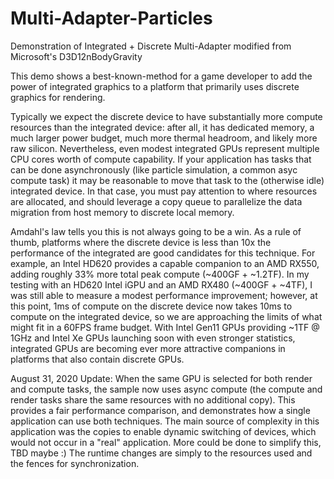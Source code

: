 # Multi-Adapter-Particles
Demonstration of Integrated + Discrete Multi-Adapter modified from Microsoft's D3D12nBodyGravity

This demo shows a best-known-method for a game developer to add the power of integrated graphics to a platform that primarily uses discrete graphics for rendering.

Typically we expect the discrete device to have substantially more compute resources than the integrated device: after all, it has dedicated memory, a much larger power budget, much more thermal headroom, and likely more raw silicon. Nevertheless, even modest integrated GPUs represent multiple CPU cores worth of compute capability. If your application has tasks that can be done asynchronously (like particle simulation, a common asyc compute task) it may be reasonable to move that task to the (otherwise idle) integrated device. In that case, you must pay attention to where resources are allocated, and should leverage a copy queue to parallelize the data migration from host memory to discrete local memory.

Amdahl's law tells you this is not always going to be a win. As a rule of thumb, platforms where the discrete device is less than 10x the performance of the integrated are good candidates for this technique. For example, an Intel HD620 provides a capable companion to an AMD RX550, adding roughly 33% more total peak compute (~400GF + ~1.2TF). In my testing with an HD620 Intel iGPU and an AMD RX480 (~400GF + ~4TF), I was still able to measure a modest performance improvement; however, at this point, 1ms of compute on the discrete device now takes 10ms to compute on the integrated device, so we are approaching the limits of what might fit in a 60FPS frame budget. With Intel Gen11 GPUs providing ~1TF @ 1GHz and Intel Xe GPUs launching soon with even stronger statistics, integrated GPUs are becoming ever more attractive companions in platforms that also contain discrete GPUs.

August 31, 2020 Update: When the same GPU is selected for both render and compute tasks, the sample now uses async compute (the compute and render tasks share the same resources with no additional copy). This provides a fair performance comparison, and demonstrates how a single application can use both techniques. The main source of complexity in this application was the copies to enable dynamic switching of devices, which would not occur in a "real" application. More could be done to simplify this, TBD maybe :) The runtime changes are simply to the resources used and the fences for synchronization.

